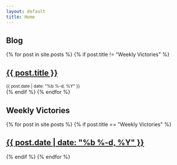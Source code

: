 ```yaml
---
layout: default
title: Home
---
```


## Blog

{% for post in site.posts %}
  {% if post.title != "Weekly Victories" %}
    <div class="post">
      <h2><a href="{{ post.url }}">{{ post.title }}</a></h2>
      <small>{{ post.date | date: "%b %-d, %Y" }}</small>
    </div>
  {% endif %}
{% endfor %}

## Weekly Victories

{% for post in site.posts %}
  {% if post.title == "Weekly Victories" %}
    <div class="post">
      <h2>
        <a href="{{ post.url }}">
          {{ post.date | date: "%b %-d, %Y" }}
        </a>
      </h2>
    </div>
  {% endif %}
{% endfor %}